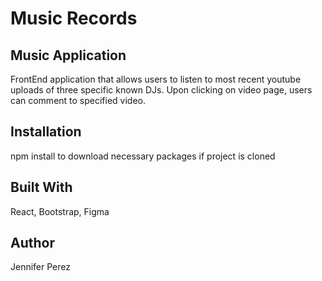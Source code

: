 
Music Records 
===

<h2>Music Application</h2>
FrontEnd application that allows users to listen to most recent youtube uploads of three specific known DJs. Upon clicking on video page, users can comment to specified video.


<h2>Installation</h2>
npm install to download necessary packages if project is cloned

<h2>Built With </h2>
React, Bootstrap, Figma

<h2>Author</h2>
Jennifer Perez